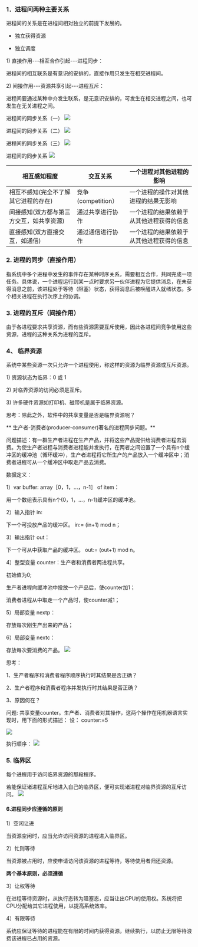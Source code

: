### 1．进程间两种主要关系

进程间的关系是在进程间相对独立的前提下发展的。

* 独立获得资源

* 独立调度


1\) 直接作用---相互合作引起---进程同步：

进程间的相互联系是有意识的安排的，直接作用只发生在相交进程间。

2\) 间接作用---资源共享引起---进程互斥：

进程间要通过某种中介发生联系，是无意识安排的，可发生在相交进程之间，也可发生在无关进程之间。

进程间的同步关系（一）
 ![](/assets/图片59.png)

进程间的同步关系（二）
![](/assets/图片60.png)

进程间的同步关系（三）
![](/assets/图片61.png)

进程间的同步关系
![](/assets/图片62.png)

| 相互感知程度 | 交互关系 | 一个进程对其他进程的影响 |
| --- | --- | --- |
| 相互不感知\(完全不了解其它进程的存在\) | 竞争\(competition） | 一个进程的操作对其他进程的结果无影响 |
| 间接感知\(双方都与第三方交互，如共享资源\) | 通过共享进行协作 | 一个进程的结果依赖于从其他进程获得的信息 |
| 直接感知\(双方直接交互，如通信\) | 通过通信进行协作 | 一个进程的结果依赖于从其他进程获得的信息 |

### 2. 进程的同步（直接作用）

指系统中多个进程中发生的事件存在某种时序关系，需要相互合作，共同完成一项任务。具体说，一个进程运行到某一点时要求另一伙伴进程为它提供消息，在未获得消息之前，该进程处于等待（阻塞）状态，获得消息后被唤醒进入就绪状态。多个相关进程在执行次序上的协调。

### 3. 进程的互斥（间接作用）

由于各进程要求共享资源，而有些资源需要互斥使用，因此各进程间竞争使用这些资源，进程的这种关系为进程的互斥。

### 4、 临界资源

系统中某些资源一次只允许一个进程使用，称这样的资源为临界资源或互斥资源。

1\) 资源状态为临界：0 或 1

2\) 对临界资源的访问必须是互斥。

3\) 许多硬件资源如打印机、磁带机是属于临界资源。

思考：除此之外，软件中的共享变量是否是临界资源呢？

** 生产者-消费者\(producer-consumer\)著名的进程同步问题。**

问题描述：有一群生产者进程在生产产品，并将这些产品提供给消费者进程去消费。为使生产者进程与消费者进程能并发执行，在两者之间设置了一个具有n个缓冲区的缓冲池（循环缓冲），生产者进程将它所生产的产品放入一个缓冲区中；消费者进程可从一个缓冲区中取走产品去消费。

数据定义：

1）var buffer: array［0，1，…，n-1］ of item：

用一个数组表示具有n个\(0，1，…，n-1\)缓冲区的缓冲池。

2）输入指针 in:

下一个可投放产品的缓冲区。 in:= \(in+1\) mod n；

3）输出指针 out：

下一个可从中获取产品的缓冲区。 out:= \(out+1\) mod n。

4）整型变量 counter：生产者和消费者两进程共享。

初始值为0;

生产者进程向缓冲池中投放一个产品后，使counter加1；

消费者进程从中取走一个产品时，使counter减1；

5）局部变量 nextp：

存放每次刚生产出来的产品；

6）局部变量 nextc：

存放每次要消费的产品。
 ![](/assets/图片64.png)

思考：

1、生产者程序和消费者程序顺序执行时其结果是否正确？

2、生产者程序和消费者程序并发执行时其结果是否正确？

3、原因何在？

问题: 共享变量counter。生产者、消费者对其操作，这两个操作在用机器语言实现时，用下面的形式描述： 设： counter:=5

![](/assets/图片65.png)

执行顺序：
![](/assets/图片66.png)

### 5. 临界区

每个进程用于访问临界资源的那段程序。

若能保证诸进程互斥地进入自己的临界区，便可实现诸进程对临界资源的互斥访问。
![](/assets/图片67.png)

#### 6.进程同步应遵循的原则
1）空闲让进

当资源空闲时，应当允许访问资源的进程进入临界区。

2）忙则等待

 当资源被占用时，应使申请访问该资源的进程等待，等待使用者归还资源。

**两个基本原则，必须遵循**

3）让权等待

 在进程等待资源时，从执行态转为阻塞态，应当让出CPU的使用权。系统将把CPU分配给其它进程使用，以提高系统效率。

4）有限等待

 系统应保证等待的进程能在有限的时间内获得资源，继续执行，以防止无限等待浪费该进程已占用的资源。
 
